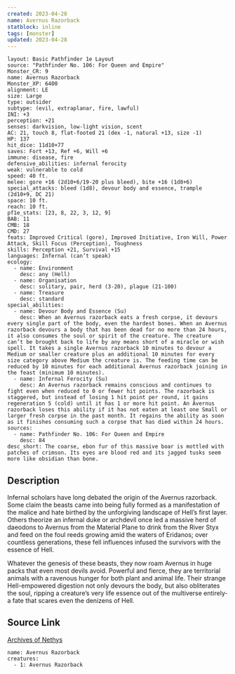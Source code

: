 ```yaml
---
created: 2023-04-28
name: Avernus Razorback
statblock: inline
tags: [monster]
updated: 2023-04-28
---
```

```statblock
layout: Basic Pathfinder 1e Layout
source: "Pathfinder No. 106: For Queen and Empire"
Monster_CR: 9
name: Avernus Razorback
Monster_XP: 6400
alignment: LE
size: Large
type: outsider
subtype: (evil, extraplanar, fire, lawful)
INI: +3
perception: +21
senses: darkvision, low-light vision, scent
AC: 21, touch 8, flat-footed 21 (dex -1, natural +13, size -1)
HP: 137
hit_dice: 11d10+77
saves: Fort +13, Ref +6, Will +6
immune: disease, fire
defensive_abilities: infernal ferocity
weak: vulnerable to cold
speed: 40 ft.
melee: gore +16 (2d10+6/19-20 plus bleed), bite +16 (1d8+6)
special_attacks: bleed (1d8), devour body and essence, trample (2d10+9, DC 21)
space: 10 ft.
reach: 10 ft.
pf1e_stats: [23, 8, 22, 3, 12, 9]
BAB: 11
CMB: 18
CMD: 27
feats: Improved Critical (gore), Improved Initiative, Iron Will, Power Attack, Skill Focus (Perception), Toughness
skills: Perception +21, Survival +15
languages: Infernal (can’t speak)
ecology:
  - name: Environment
    desc: any (Hell)
  - name: Organisation
    desc: solitary, pair, herd (3-20), plague (21-100)
  - name: Treasure
    desc: standard
special_abilities:
  - name: Devour Body and Essence (Su)
    desc: When an Avernus razorback eats a fresh corpse, it devours every single part of the body, even the hardest bones. When an Avernus razorback devours a body that has been dead for no more than 24 hours, it also consumes the soul or spirit of the creature. The creature can’t be brought back to life by any means short of a miracle or wish spell. It takes a single Avernus razorback 10 minutes to devour a Medium or smaller creature plus an additional 10 minutes for every size category above Medium the creature is. The feeding time can be reduced by 10 minutes for each additional Avernus razorback joining in the feast (minimum 10 minutes).
  - name: Infernal Ferocity (Su)
    desc: An Avernus razorback remains conscious and continues to fight even when reduced to 0 or fewer hit points. The razorback is staggered, but instead of losing 1 hit point per round, it gains regeneration 5 (cold) until it has 1 or more hit point. An Avernus razorback loses this ability if it has not eaten at least one Small or larger fresh corpse in the past month. It regains the ability as soon as it finishes consuming such a corpse that has died within 24 hours.
sources:
  - name: Pathfinder No. 106: For Queen and Empire
    desc: 84
desc_short: The coarse, ebon fur of this massive boar is mottled with patches of crimson. Its eyes are blood red and its jagged tusks seem more like obsidian than bone.
```
## Description
Infernal scholars have long debated the origin of the Avernus razorback. Some claim the beasts came into being fully formed as a manifestation of the malice and hate birthed by the unforgiving landscape of Hell’s first layer. Others theorize an infernal duke or archdevil once led a massive herd of daeodons to Avernus from the Material Plane to drink from the River Styx and feed on the foul reeds growing amid the waters of Eridanos; over countless generations, these fell influences infused the survivors with the essence of Hell.

Whatever the genesis of these beasts, they now roam Avernus in huge packs that even most devils avoid. Powerful and fierce, they are territorial animals with a ravenous hunger for both plant and animal life. Their strange Hell-empowered digestion not only devours the body, but also obliterates the soul, ripping a creature’s very life essence out of the multiverse entirely-a fate that scares even the denizens of Hell.
## Source Link
[Archives of Nethys](https://aonprd.com/MonsterDisplay.aspx?ItemName=Avernus%20Razorback)
```encounter-table
name: Avernus Razorback
creatures:
  - 1: Avernus Razorback
```
